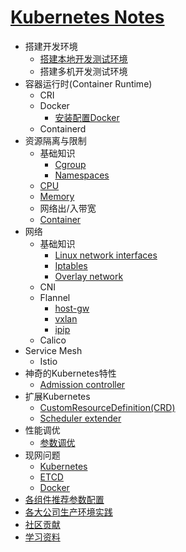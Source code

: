 # [Kubernetes Notes](https://hex108.gitbook.io/kubernetes-notes/)

* 搭建开发环境
  * [搭建本地开发测试环境](install-kubernetes/install-local-k8s.md)
  * 搭建多机开发测试环境
* 容器运行时(Container Runtime)
  * CRI
  * Docker
    * [安装配置Docker](container-runtime/docker/install-and-configure-docker.md)
  * Containerd
* 资源隔离与限制
  - 基础知识
    - [Cgroup](resource-isolation/cgroup.md)
    - [Namespaces](resource-isolation/namespace.md)
  - [CPU](resource-isolation/cpu.md)
  - [Memory](resource-isolation/memory.md)
  - 网络出/入带宽
  - [Container](resource-isolation/container.md)
* 网络
  * 基础知识
    * [Linux network interfaces](network/linux-network-interfaces.md)
    * [Iptables](network/iptables.md)
    * [Overlay network](network/overlay-network.md)
  * CNI
  * Flannel
    * [host-gw](network/flannel/host-gw.md)
    * [vxlan](network/flannel/vxlan.md)
    * [ipip](network/flannel/ipip.md)
  * Calico
* Service Mesh
  * Istio
* 神奇的Kubernetes特性
  * [Admission controller](amazing-features/admission-controller.md)
* 扩展Kubernetes
  * [CustomResourceDefinition(CRD)](extending-kubernetes/crd.md)
  * [Scheduler extender](extending-kubernetes/scheduler_extender.md)
* 性能调优
  * [参数调优](performance-tunning/parameters-tunning.md)
* 现网问题
  * [Kubernetes](bugs-in-production/kubernetes.md)
  * [ETCD](bugs-in-production/etcd.md)
  * [Docker](bugs-in-production/docker.md)
* [各组件推荐参数配置](components_configure.md)
* [各大公司生产环境实践](usecases-in-production.md)
* [社区贡献](how-to-contribute.md)
* [学习资料](learning-materials.md)

